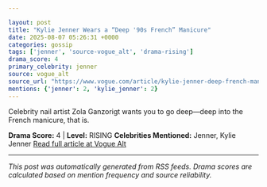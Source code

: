 ```yaml
---

layout: post
title: "Kylie Jenner Wears a “Deep '90s French” Manicure"
date: 2025-08-07 05:26:31 +0000
categories: gossip
tags: ['jenner', 'source-vogue_alt', 'drama-rising']
drama_score: 4
primary_celebrity: jenner
source: vogue_alt
source_url: "https://www.vogue.com/article/kylie-jenner-deep-french-manicure"
mentions: {'jenner': 2, 'kylie_jenner': 2}
---
```


Celebrity nail artist Zola Ganzorigt wants you to go deep—deep into the French manicure, that is.

**Drama Score:** 4 | **Level:** RISING **Celebrities Mentioned:** Jenner, Kylie Jenner [Read full article at Vogue Alt](https://www.vogue.com/article/kylie-jenner-deep-french-manicure)

---

*This post was automatically generated from RSS feeds. Drama scores are calculated based on mention frequency and source reliability.*